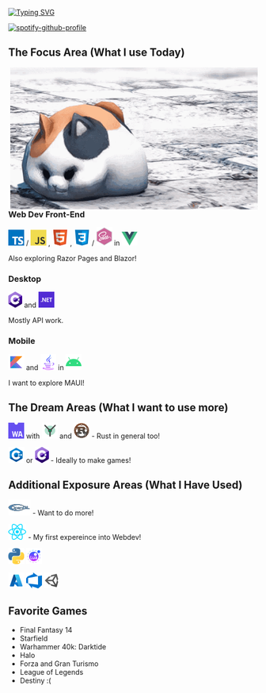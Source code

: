 [![Typing SVG](https://readme-typing-svg.demolab.com?font=Fira+Code&size=20&duration=2500&pause=1000&color=2493F7&width=435&lines=WELCOME%2C+I+AM+TRIP;I+AM+A+DEVELOPER;I+AM+A+STUDENT;I+AM+A+FINAL+FANTASY+14+PALADIN)](https://git.io/typing-svg)

[![spotify-github-profile](https://spotify-github-profile.vercel.app/api/view?uid=5cxmt9466x9fvkk34btttgig7&cover_image=true&theme=novatorem&show_offline=false&background_color=121212&interchange=false&bar_color=2493f7&bar_color_cover=false)](https://github.com/kittinan/spotify-github-profile)

## The Focus Area (What I use Today)

<img align='right' width="500" src='https://github.com/CommanderTrip/CommanderTrip/blob/main/assets/images/ffxiv-fat-cat.gif'/>

### Web Dev Front-End

<a href="https://www.typescriptlang.org/"><img src="https://github.com/CommanderTrip/CommanderTrip/blob/main/assets/icons/typescript.png" alt="Typescript"/></a> /
<a href="https://www.javascript.com/"><img src="https://github.com/CommanderTrip/CommanderTrip/blob/main/assets/icons/javascript.png" alt="Javascript"/></a> ,
<a href="https://developer.mozilla.org/en-US/docs/Glossary/HTML5"><img src="https://github.com/CommanderTrip/CommanderTrip/blob/main/assets/icons/html5.png" alt="HTML"/></a> ,
<a href="https://www.w3schools.com/css/"><img src="https://github.com/CommanderTrip/CommanderTrip/blob/main/assets/icons/css3.png" alt="CSS"/></a> /
<a href="https://sass-lang.com/"><img src="https://github.com/CommanderTrip/CommanderTrip/blob/main/assets/icons/sass.png" alt="SASS"/></a> in
<a href="https://vuejs.org/"><img src="https://github.com/CommanderTrip/CommanderTrip/blob/main/assets/icons/vue-js.png" alt="Vue"/></a>

Also exploring Razor Pages and Blazor!

### Desktop

<a href="https://learn.microsoft.com/en-us/dotnet/csharp/"><img src="https://github.com/CommanderTrip/CommanderTrip/blob/main/assets/icons/csharp.png" alt="C#"/></a> and 
<a href="https://learn.microsoft.com/en-us/dotnet/fundamentals/"><img src="https://github.com/CommanderTrip/CommanderTrip/blob/main/assets/icons/dotnet.png" alt=".NET" /></a> 

Mostly API work.

### Mobile

<a href="https://kotlinlang.org/"><img src="https://github.com/CommanderTrip/CommanderTrip/blob/main/assets/icons/kotlin.png" alt="Kotlin"/></a> and 
<a href="https://www.java.com/en/"><img src="https://github.com/CommanderTrip/CommanderTrip/blob/main/assets/icons/java.png" alt="Java"/></a> in
<a href="https://developer.android.com/"><img src="https://github.com/CommanderTrip/CommanderTrip/blob/main/assets/icons/android.png" alt="Android"/></a>

I want to explore MAUI!

## The Dream Areas (What I want to use more)

<a href="https://webassembly.org/"><img src="https://github.com/CommanderTrip/CommanderTrip/blob/main/assets/icons/wasm.png" alt="WASM"/></a> with 
<a href="https://yew.rs/"><img src="https://github.com/CommanderTrip/CommanderTrip/blob/main/assets/icons/yew.png" alt="Yew"/></a> and 
<a href="https://www.rust-lang.org/learn"><img src="https://github.com/CommanderTrip/CommanderTrip/blob/main/assets/icons/rust.png" alt="Rust"/></a> - Rust in general too!


<a href="https://www.w3schools.com/cpp/"><img src="https://github.com/CommanderTrip/CommanderTrip/blob/main/assets/icons/c%2B%2B.png" alt="C++"/></a> or 
<a href="https://learn.microsoft.com/en-us/dotnet/csharp/"><img src="https://github.com/CommanderTrip/CommanderTrip/blob/main/assets/icons/csharp.png" alt="C#"/></a> - Ideally to make games!

## Additional Exposure Areas (What I Have Used)

<a href="https://www.opengl.org/"><img src="https://github.com/CommanderTrip/CommanderTrip/blob/main/assets/icons/opengl.png" alt="OpenGL"/></a> - Want to do more!


<a href="https://reactjs.org/"><img src="https://github.com/CommanderTrip/CommanderTrip/blob/main/assets/icons/react.png" alt="React"/></a> - My first expereince into Webdev!


<a href="https://www.python.org/"><img src="https://github.com/CommanderTrip/CommanderTrip/blob/main/assets/icons/python.png" alt="Python"/></a>
<a href="https://www.lua.org/"><img src="https://github.com/CommanderTrip/CommanderTrip/blob/main/assets/icons/lua.png" alt="Lua"/></a>


<a href="https://azure.microsoft.com/en-us"><img src="https://github.com/CommanderTrip/CommanderTrip/blob/main/assets/icons/azure.png" alt="Azure Cloud"/></a> 
<a href="https://azure.microsoft.com/en-us/products/devops"><img src="https://github.com/CommanderTrip/CommanderTrip/blob/main/assets/icons/azure_devops.png" alt="Azure DevOps"/></a>
<a href="https://unity.com/"><img src="https://github.com/CommanderTrip/CommanderTrip/blob/main/assets/icons/unity.png" alt="Unity"/></a>

## Favorite Games

- Final Fantasy 14
- Starfield
- Warhammer 40k: Darktide
- Halo
- Forza and Gran Turismo
- League of Legends
- Destiny :(